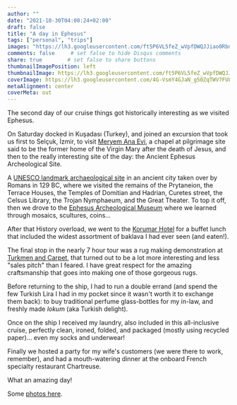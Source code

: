 ```yaml
---
author: ""
date: "2021-10-30T04:00:24+02:00"
draft: false
title: "A day in Ephesus"
tags: ["personal", "trips"]
images: "https://lh3.googleusercontent.com/ft5P6VL5feZ_wVpfDWQJJiao0RbnuQ_mNB4aTyKG52xeeldWSho196QKJFqF3ZFlX-ukrjP8yGUIGqWzZlacgYBZJSYskYgTr8uWGdkja0H8qlYWV4AlLAIxQSDSr1fDiwRGjr6Fvts=w1920-h1080"
comments: false     # set false to hide Disqus comments
share: true        # set false to share buttons
thumbnailImagePosition: left
thumbnailImage: https://lh3.googleusercontent.com/ft5P6VL5feZ_wVpfDWQJJiao0RbnuQ_mNB4aTyKG52xeeldWSho196QKJFqF3ZFlX-ukrjP8yGUIGqWzZlacgYBZJSYskYgTr8uWGdkja0H8qlYWV4AlLAIxQSDSr1fDiwRGjr6Fvts=w1920-h1080
coverImage: https://lh3.googleusercontent.com/4G-VsmY4GJaN_g50ZqTWV7FULuLRsY_OQpuwNzrJl6IX4yrJg1Svnhw7SErqwiGzHO-HdNCYFWpv5UfJi5yO-Y_7HxSBbpaARhX7BOPWIkNsyhSi2mjZNZu0uRuGTVHYtkSxrnqrm84=w1920-h1080
metaAlignment: center
coverMeta: out
---
```


The second day of our cruise things got historically interesting as we visited Ephesus.

<!--more-->

On Saturday docked in Kuşadası (Turkey), and joined an excursion that took us first to Selçuk, İzmir, to visit [Meryem Ana Evi](https://www.hzmeryemanaevi.com/), a chapel at pilgrimage site said to be the former home of the Virgin Mary after the death of Jesus, and then to the really interesting site of the day: the Ancient Ephesus Archeological Site.

A [UNESCO landmark archaeological site](https://whc.unesco.org/en/list/1018) in an ancient city taken over by Romans in 129 BC, where we visited the remains of the Prytaneion, the Terrace Houses, the Temples of Domitian and Hadrian, Curetes street, the Celsus Library, the Trojan Nymphaeum, and the Great Theater. To top it off, then we drove to the [Ephesus Archeological Museum](https://muze.gov.tr/muze-detay?SectionId=EFM01&DistId=EFM) where we learned through mosaics, scultures, coins...

After that History overload, we went to the [Korumar Hotel](https://www.korumar.com.tr/) for a buffet lunch that included the widest assortment of baklava I had ever seen (and eaten!).

The final stop in the nearly 7 hour tour was a rug making demonstration at [Turkmen and Carpet](http://www.turkmencarpet.net/harbour/), that turned out to be a lot more interesting and less "sales pitch" than I feared. I have great respect for the amazing craftsmanship that goes into making one of those gorgeous rugs.

Before returning to the ship, I had to run a double errand (and spend the few Turkish Lira I had in my pocket since it wasn't worth it to exchange them back): to buy traditional perfume glass-bottles for my in-law, and freshly made *lokum* (aka Turkish delight).

Once on the ship I received my laundry, also included in this all-inclusive cruise, perfectly clean, ironed, folded, and packaged (mostly using recycled paper)... even my socks and underwear!

Finally we hosted a party for my wife's customers (we were there to work, remember), and had a mouth-watering dinner at the onboard French specialty restaurant Chartreuse.

What an amazing day!

Some [photos here](https://photos.app.goo.gl/kMxhmaFesf9GpRG26).
